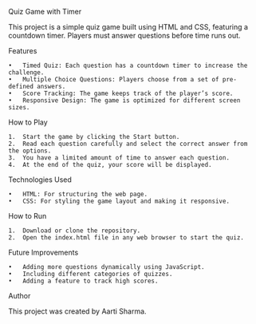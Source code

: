 Quiz Game with Timer

This project is a simple quiz game built using HTML and CSS, featuring a countdown timer. Players must answer questions before time runs out.

Features

	•	Timed Quiz: Each question has a countdown timer to increase the challenge.
	•	Multiple Choice Questions: Players choose from a set of pre-defined answers.
	•	Score Tracking: The game keeps track of the player’s score.
	•	Responsive Design: The game is optimized for different screen sizes.

How to Play

	1.	Start the game by clicking the Start button.
	2.	Read each question carefully and select the correct answer from the options.
	3.	You have a limited amount of time to answer each question.
	4.	At the end of the quiz, your score will be displayed.

Technologies Used

	•	HTML: For structuring the web page.
	•	CSS: For styling the game layout and making it responsive.

How to Run

	1.	Download or clone the repository.
	2.	Open the index.html file in any web browser to start the quiz.

Future Improvements

	•	Adding more questions dynamically using JavaScript.
	•	Including different categories of quizzes.
	•	Adding a feature to track high scores.

Author

This project was created by Aarti Sharma.